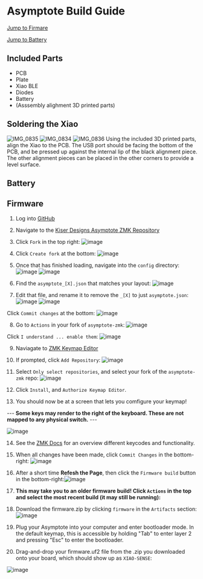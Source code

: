 # Asymptote Build Guide

[Jump to Firmare](#Firmware)

[Jump to Battery](#Battery)

## Included Parts
 - PCB
 - Plate
 - Xiao BLE
 - Diodes
 - Battery
 - (Asssembly alighment 3D printed parts)

## Soldering the Xiao

![IMG_0835](https://user-images.githubusercontent.com/96897936/233487838-7f036746-b3b1-479e-8b3d-d353adaa9846.JPG)
![IMG_0834](https://user-images.githubusercontent.com/96897936/233488256-cdf5f079-bb1b-4637-b620-f518337b4930.JPG)
![IMG_0836](https://user-images.githubusercontent.com/96897936/233487892-8f67548b-cc96-4b11-bc7d-1f17df7deb4c.JPG)
Using the included 3D printed parts, align the Xiao to the PCB. The USB port should be facing the bottom of the PCB, and be pressed up against the internal lip of the black alignment piece. The other alignment pieces can be placed in the other corners to provide a level surface.


## <a name="Battery"></a>Battery



## <a name="Firmware"></a>Firmware

1) Log into [GitHub](https://github.com/)

2) Navigate to the [Kiser Designs Asymptote ZMK Repository](https://github.com/KiserDesigns/asymptote-zmk)

3) Click `Fork` in the top right:
![image](https://user-images.githubusercontent.com/96897936/230153508-1ed875cc-70f5-4aa7-9cbd-496e768a61c7.png)

4) Click `Create fork` at the bottom:
![image](https://user-images.githubusercontent.com/96897936/230153629-43b385ca-e62f-4ecf-a6ac-af3986314608.png)

5) Once that has finished loading, navigate into the `config` directory:
![image](https://user-images.githubusercontent.com/96897936/230153911-66edd016-d08c-4804-ac8e-f887a5050350.png)
![image](https://user-images.githubusercontent.com/96897936/230153957-2065e077-9588-4968-b48d-a80197ccdcba.png)

6) Find the `asymptote_[X].json` that matches your layout:
![image](https://user-images.githubusercontent.com/96897936/230154624-dc923b82-7962-42e9-b5a2-6771530eeba5.png)

7) Edit that file, and rename it to remove the `_[X]` to just `asymptote.json`:
![image](https://user-images.githubusercontent.com/96897936/230155018-8f5b0a24-c08e-4aa3-940d-811d05b33f26.png)
![image](https://user-images.githubusercontent.com/96897936/230155080-52efbac7-f0fa-42e1-a887-a6fd0132bd07.png)

Click `Commit changes` at the bottom:
![image](https://user-images.githubusercontent.com/96897936/230155175-a8f1e8e1-2b85-4dc8-9039-b253252cca67.png)

8) Go to `Actions` in your fork of `asymptote-zmk`:
![image](https://user-images.githubusercontent.com/96897936/230166881-86869dae-2c12-4064-a5ec-b57986477500.png)

Click `I understand ... enable them`:
![image](https://user-images.githubusercontent.com/96897936/230167066-231348f8-edd1-4679-8b6c-9a244f7ad5ae.png)

9) Naviagate to [ZMK Keymap Editor](https://nickcoutsos.github.io/keymap-editor/)

10) If prompted, click `Add Repository`:
![image](https://user-images.githubusercontent.com/96897936/230156391-cfa1620c-1fd1-4b71-a820-86144fa35dba.png)

11) Select `Only select repositories`, and select your fork of the `asymptote-zmk` repo:
![image](https://user-images.githubusercontent.com/96897936/230156757-e90e4731-eafd-4cbf-bd7b-b70958e7d57a.png)

12) Click `Install`, and `Authorize Keymap Editor`.

13) You should now be at a screen that lets you comfigure your keymap!

--- **Some keys may render to the right of the keyboard. These are not mapped to any physical switch.** ---
  
  
![image](https://user-images.githubusercontent.com/96897936/230157090-3baa8eae-909a-4ec9-ad12-5b63ef1ff60c.png)

14) See the [ZMK Docs](https://zmk.dev/docs/codes) for an overview different keycodes and functionality.

15) When all changes have been made, click `Commit Changes` in the bottom-right:
![image](https://user-images.githubusercontent.com/96897936/230158163-72979cef-c865-4f0e-871c-0815ec3237e2.png)

16) After a short time **Refesh the Page**, then click the `Firmware build` button in the bottom-right:![image](https://user-images.githubusercontent.com/96897936/230161482-b52e1850-6ea5-46a3-b2fe-d884079fbf8c.png)

17) **This may take you to an older firmware build! Click `Actions` in the top and select the most recent build (it may still be running):**

18) Download the firmware.zip by clicking `firmware` in the `Artifacts` section: ![image](https://user-images.githubusercontent.com/96897936/230161849-849281cc-8d3a-4623-8749-df9d835bc5e1.png)

19) Plug your Asymptote into your computer and enter bootloader mode. In the default keymap, this is accessible by holding "Tab" to enter layer 2 and pressing "Esc" to enter the bootloader.

20) Drag-and-drop your firmware.uf2 file from the .zip you downloaded onto your board, which should show up as `XIAO-SENSE`:

![image](https://user-images.githubusercontent.com/96897936/230163098-0127778c-2428-4b6c-83be-13617921c608.png)
